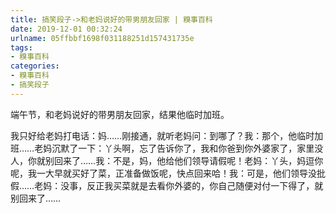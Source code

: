 ```yaml
---
title: 搞笑段子->和老妈说好的带男朋友回家 | 糗事百科
date: 2019-12-01 00:32:24
urlname: 05ffbbf1698f031188251d157431735e
tags: 
- 糗事百科
categories:
- 糗事百科
- 搞笑段子
---
```

端午节，和老妈说好的带男朋友回家，结果他临时加班。

我只好给老妈打电话：妈……刚接通，就听老妈问：到哪了？我：那个，他临时加班……老妈沉默了一下：丫头啊，忘了告诉你了，我和你爸到你外婆家了，家里没人，你就别回来了……我：不是，妈，他给他们领导请假呢！老妈：丫头，妈逗你呢，我一大早就买好了菜，正准备做饭呢，快点回来哈！我：可是，他们领导没批假……老妈：没事，反正我买菜就是去看你外婆的，你自己随便对付一下得了，就别回来了……


